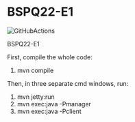 # BSPQ22-E1
![GitHubActions](https://github.com/SPQE21-22/BSPQ22-E1/actions/workflows/maven.yaml/badge.svg)

BSPQ22-E1

First, compile the whole code:
1. mvn compile

Then, in three separate cmd windows, run:

1. mvn jetty:run
2. mvn exec:java -Pmanager
3. mvn exec:java -Pclient
